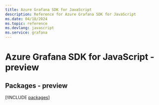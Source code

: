 ```yaml
---
title: Azure Grafana SDK for JavaScript
description: Reference for Azure Grafana SDK for JavaScript
ms.date: 04/18/2024
ms.topic: reference
ms.devlang: javascript
ms.service: grafana
---
```

# Azure Grafana SDK for JavaScript - preview
## Packages - preview
[!INCLUDE [packages](grafana-index.md)]